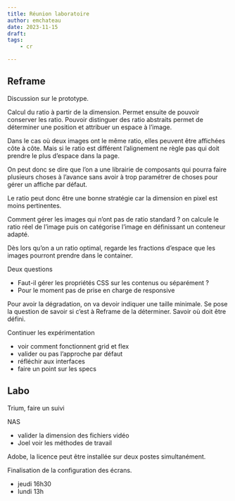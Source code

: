 ```yaml
---
title: Réunion laboratoire
author: emchateau
date: 2023-11-15
draft: 
tags:
    - cr

---
```


## Reframe

Discussion sur le prototype.

Calcul du ratio à partir de la dimension. Permet ensuite de pouvoir conserver les ratio. Pouvoir distinguer des ratio abstraits permet de déterminer une position et attribuer un espace à l’image.

Dans le cas où deux images ont le même ratio, elles peuvent être affichées côte à côte. Mais si le ratio est différent l’alignement ne règle pas qui doit prendre le plus d’espace dans la page.

On peut donc se dire que l’on a une librairie de composants qui pourra faire plusieurs choses à l’avance sans avoir à trop paramétrer de choses pour gérer un affiche par défaut.

Le ratio peut donc être une bonne stratégie car la dimension en pixel est moins pertinentes.

Comment gérer les images qui n’ont pas de ratio standard ? on calcule le ratio réel de l’image puis on catégorise l’image en définissant un conteneur adapté.

Dès lors qu’on a un ratio optimal, regarde les fractions d’espace que les images pourront prendre dans le container.

Deux questions
- Faut-il gérer les propriétés CSS sur les contenus ou séparément ?
- Pour le moment pas de prise en charge de responsive

Pour avoir la dégradation, on va devoir indiquer une taille minimale. Se pose la question de savoir si c’est à Reframe de la déterminer. Savoir où doit être défini.

Continuer les expérimentation
- voir comment fonctionnent grid et flex
- valider ou pas l’approche par défaut
- réfléchir aux interfaces
- faire un point sur les specs

## Labo

Trium, faire un suivi

NAS 
- valider la dimension des fichiers vidéo
- Joel voir les méthodes de travail

Adobe, la licence peut être installée sur deux postes simultanément.

Finalisation de la configuration des écrans. 
- jeudi 16h30
- lundi 13h


